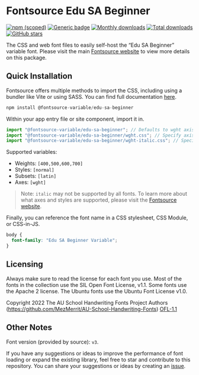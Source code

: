 # Fontsource Edu SA Beginner

[![npm (scoped)](https://img.shields.io/npm/v/@fontsource-variable/edu-sa-beginner?color=brightgreen)](https://www.npmjs.com/package/@fontsource-variable/edu-sa-beginner) [![Generic badge](https://img.shields.io/badge/fontsource-passing-brightgreen)](https://github.com/fontsource/fontsource) [![Monthly downloads](https://badgen.net/npm/dm/@fontsource-variable/edu-sa-beginner)](https://github.com/fontsource/fontsource) [![Total downloads](https://badgen.net/npm/dt/@fontsource-variable/edu-sa-beginner)](https://github.com/fontsource/fontsource) [![GitHub stars](https://img.shields.io/github/stars/fontsource/fontsource.svg?style=social&label=Star)](https://github.com/fontsource/fontsource/stargazers)

The CSS and web font files to easily self-host the “Edu SA Beginner” variable font. Please visit the main [Fontsource website](https://fontsource.org/fonts/edu-sa-beginner) to view more details on this package.

## Quick Installation

Fontsource offers multiple methods to import the CSS, including using a bundler like Vite or using SASS. You can find full documentation [here](https://fontsource.org/docs/getting-started/introduction).

```javascript
npm install @fontsource-variable/edu-sa-beginner
```

Within your app entry file or site component, import it in.

```javascript
import "@fontsource-variable/edu-sa-beginner"; // Defaults to wght axis
import "@fontsource-variable/edu-sa-beginner/wght.css"; // Specify axis
import "@fontsource-variable/edu-sa-beginner/wght-italic.css"; // Specify axis and style
```

Supported variables:
- Weights: `[400,500,600,700]`
- Styles: `[normal]`
- Subsets: `[latin]`
- Axes: `[wght]`

> Note: `italic` may not be supported by all fonts. To learn more about what axes and styles are supported, please visit the [Fontsource website](https://fontsource.org/fonts/edu-sa-beginner).

Finally, you can reference the font name in a CSS stylesheet, CSS Module, or CSS-in-JS.

```css
body {
  font-family: "Edu SA Beginner Variable";
}
```

## Licensing
Always make sure to read the license for each font you use. Most of the fonts in the collection use the SIL Open Font License, v1.1. Some fonts use the Apache 2 license. The Ubuntu fonts use the Ubuntu Font License v1.0.

Copyright 2022 The AU School Handwriting Fonts Project Authors (https://github.com/MezMerrit/AU-School-Handwriting-Fonts)
[OFL-1.1](http://scripts.sil.org/OFL)

## Other Notes
Font version (provided by source): `v3`.

If you have any suggestions or ideas to improve the performance of font loading or expand the existing library, feel free to star and contribute to this repository. You can share your suggestions or ideas by creating an [issue](https://github.com/fontsource/fontsource/issues).